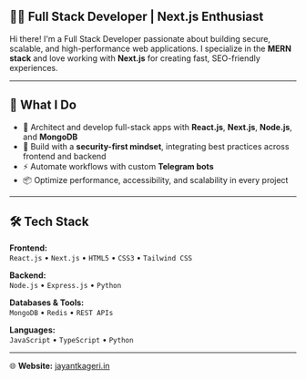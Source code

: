 ## 👨‍💻 Full Stack Developer | Next.js Enthusiast

Hi there! I'm a Full Stack Developer passionate about building secure, scalable, and high-performance web applications. I specialize in the **MERN stack** and love working with **Next.js** for creating fast, SEO-friendly experiences.

---

## 🚀 What I Do

- 🧠 Architect and develop full-stack apps with **React.js**, **Next.js**, **Node.js**, and **MongoDB**
- 🔐 Build with a **security-first mindset**, integrating best practices across frontend and backend
- ⚡ Automate workflows with custom **Telegram bots**
- 📦 Optimize performance, accessibility, and scalability in every project

---

## 🛠️ Tech Stack

**Frontend:**  
`React.js` • `Next.js` • `HTML5` • `CSS3` • `Tailwind CSS`

**Backend:**  
`Node.js` • `Express.js` • `Python`

**Databases & Tools:**  
`MongoDB` • `Redis` • `REST APIs`

**Languages:**  
`JavaScript` • `TypeScript` • `Python`

---

🌐 **Website:** [jayantkageri.in](https://links.jayantkageri.in/web)
